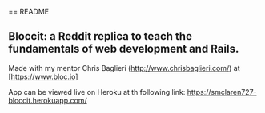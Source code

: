 == README

## Bloccit: a Reddit replica to teach the fundamentals of web development and Rails.

Made with my mentor Chris Baglieri (http://www.chrisbaglieri.com/) at [https://www.bloc.io]

App can be viewed live on Heroku at th following link:
https://smclaren727-bloccit.herokuapp.com/
